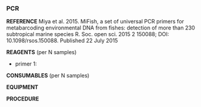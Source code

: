 ### PCR

**REFERENCE**
Miya et al. 2015. MiFish, a set of universal PCR primers for metabarcoding environmental DNA from fishes: detection of more than 230 subtropical marine species R. Soc. open sci. 2015 2 150088; DOI: 10.1098/rsos.150088. Published 22 July 2015

**REAGENTS** (per N samples)
- primer 1:


**CONSUMABLES** (per N samples)

**EQUIPMENT**

**PROCEDURE**

<div style="page-break-after: always;"></div>
